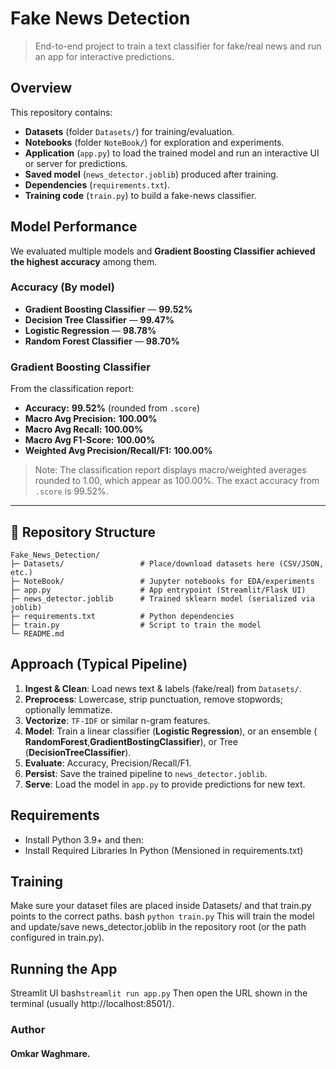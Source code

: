 # Fake News Detection

> End-to-end project to train a text classifier for fake/real news and run an app for interactive predictions.

##  Overview
This repository contains:
- **Datasets** (folder `Datasets/`) for training/evaluation.
- **Notebooks** (folder `NoteBook/`) for exploration and experiments.
- **Application** (`app.py`) to load the trained model and run an interactive UI or server for predictions.
- **Saved model** (`news_detector.joblib`) produced after training.
- **Dependencies** (`requirements.txt`).
- **Training code** (`train.py`) to build a fake-news classifier.

## Model Performance 

We evaluated multiple models and **Gradient Boosting Classifier achieved the highest accuracy** among them.

### Accuracy (By model)
- **Gradient Boosting Classifier** — **99.52%**
- **Decision Tree Classifier** — **99.47%**
- **Logistic Regression** — **98.78%**
- **Random Forest Classifier** — **98.70%**

### Gradient Boosting Classifier 
From the classification report:
- **Accuracy:** **99.52%** (rounded from `.score`)
- **Macro Avg Precision:** **100.00%**
- **Macro Avg Recall:** **100.00%**
- **Macro Avg F1-Score:** **100.00%**
- **Weighted Avg Precision/Recall/F1:** **100.00%**

> Note: The classification report displays macro/weighted averages rounded to 1.00, which appear as 100.00%. The exact accuracy from `.score` is 99.52%.

---

## 📁 Repository Structure

```text
Fake_News_Detection/
├─ Datasets/                 # Place/download datasets here (CSV/JSON, etc.)
├─ NoteBook/                 # Jupyter notebooks for EDA/experiments
├─ app.py                    # App entrypoint (Streamlit/Flask UI)
├─ news_detector.joblib      # Trained sklearn model (serialized via joblib)
├─ requirements.txt          # Python dependencies
├─ train.py                  # Script to train the model
└─ README.md
```

##  Approach (Typical Pipeline)
1. **Ingest & Clean**: Load news text & labels (fake/real) from `Datasets/`.
2. **Preprocess**: Lowercase, strip punctuation, remove stopwords; optionally lemmatize.
3. **Vectorize**: `TF-IDF` or similar n-gram features.
4. **Model**: Train a linear classifier (**Logistic Regression**), or an ensemble ( **RandomForest**,**GradientBostingClassifier**), or Tree (**DecisionTreeClassifier**).
5. **Evaluate**: Accuracy, Precision/Recall/F1.
6. **Persist**: Save the trained pipeline to `news_detector.joblib`.
7. **Serve**: Load the model in `app.py` to provide predictions for new text.

##  Requirements
- Install Python 3.9+ and then:
- Install Required Libraries In Python (Mensioned in requirements.txt)

 ## Training

Make sure your dataset files are placed inside Datasets/ and that train.py points to the correct paths.
bash ``
python train.py
``
This will train the model and update/save news_detector.joblib in the repository root (or the path configured in train.py).

## Running the App

Streamlit UI
bash``
streamlit run app.py
``
Then open the URL shown in the terminal (usually http://localhost:8501/).

### Author
####      Omkar Waghmare.
